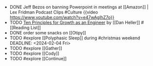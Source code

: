 - DONE Jeff Bezos on banning Powerpoint in meetings at [[Amazon]] | Lex Fridman Podcast Clips #Culture
  {{video https://www.youtube.com/watch?v=e47wAgIhZ7o}}
- TODO [Ten Principles for Growth as an Engineer](https://x.com/thiagoghisi/status/1728796137174278146) by [[Dan Heller]] #[[Reading List]]
- DONE order some snacks on [[Otipy]]
- TODO #explore [[Polyphasic Sleep]] during #christmas weekend
  DEADLINE: <2024-02-04 Fri>
- TODO #explore [[Gather]]
- TODO #explore [[Cody]]
- TODO #explore [[Continue]]